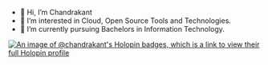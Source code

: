 - 👋 Hi, I’m Chandrakant 
- 👀 I’m interested in Cloud, Open Source Tools and Technologies.
- 🌱 I’m currently pursuing Bachelors in Information Technology.

[![An image of @chandrakant's Holopin badges, which is a link to view their full Holopin profile](https://holopin.me/chandrakant)](https://holopin.io/@chandrakant)

<!---
nightfury000/nightfury000 is a ✨ special ✨ repository because its `README.md` (this file) appears on your GitHub profile.
You can click the Preview link to take a look at your changes.
--->
